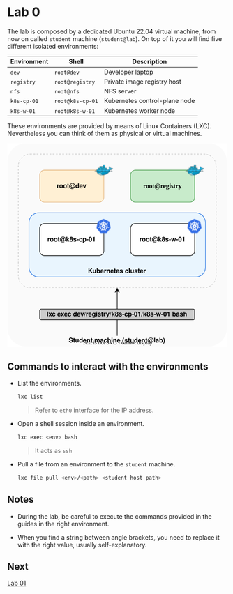# Lab 0

The lab is composed by a dedicated Ubuntu 22.04 virtual machine, from now on called `student` machine (`student@lab`).
On top of it you will find five different isolated environments:

| Environment | Shell | Description |
|---|---|---|
| `dev` | `root@dev` | Developer laptop |
| `registry` | `root@registry` | Private image registry host |
| `nfs` | `root@nfs` | NFS server |
| `k8s-cp-01` | `root@k8s-cp-01` | Kubernetes control-plane node |
| `k8s-w-01` | `root@k8s-w-01` | Kubernetes worker node |

These environments are provided by means of Linux Containers (LXC). Nevertheless you can think of them as physical or virtual machines.

![Lab](./img/lab.svg "Lab environment")

## Commands to interact with the environments

* List the environments.
  ```sh
  lxc list
  ```
  > Refer to `eth0` interface for the IP address.

* Open a shell session inside an environment.
  ```sh
  lxc exec <env> bash
  ```
  > It acts as `ssh`

* Pull a file from an environment to the `student` machine.
  ```sh
  lxc file pull <env>/<path> <student host path>
  ```

## Notes

* During the lab, be careful to execute the commands provided in the guides in the right environment.

* When you find a string between angle brackets, you need to replace it with the right value, usually self-explanatory.

## Next

[Lab 01](./lab01.md)